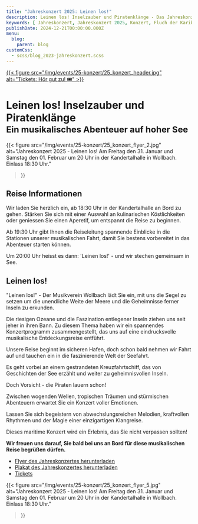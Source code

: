 ```yaml
---
title: "Jahreskonzert 2025: Leinen los!"
description: Leinen los! Inselzauber und Piratenklänge - Das Jahreskonzert des Musikvereins Wollbach im Jahr 2025.
keywords: [ Jahreskonzert, Jahreskonzert 2025, Konzert, Fluch der Karibik, Pirates of the Caribbean, Seefahrt, Schiff, Meer ]
publishDate: 2024-12-21T00:00:00.000Z
menu:
  blog:
    parent: blog
customCss:
  - scss/blog_2023-jahreskonzert.scss
---
```


<div class="header">
    <a href="https://tickets.mv-wollbach.de" target="_blank" class="unstyled">
        {{< figure
              src="/img/events/25-konzert/25_konzert_header.jpg"
              alt="Tickets: Hör gut zu! 🎟️"
        >}}
    </a>
</div>

# Leinen los! Inselzauber und Piratenklänge<br><sub>Ein musikalisches Abenteuer auf hoher See</sub>

{{< figure src="/img/events/25-konzert/25_konzert_flyer_2.jpg"
alt="Jahreskonzert 2025 - Leinen los! Am Freitag den 31. Januar und Samstag den 01. Februar um 20 Uhr in der Kandertalhalle in Wollbach. Einlass 18:30 Uhr."
>}}

## Reise Informationen

Wir laden Sie herzlich ein, ab 18:30 Uhr in der Kandertalhalle an Bord zu gehen. Stärken Sie sich mit einer Auswahl an
kulinarischen Köstlichkeiten oder geniessen Sie einen Aperetif, um entspannt die Reise zu beginnen.

Ab 19:30 Uhr gibt Ihnen die Reiseleitung spannende Einblicke in die Stationen unserer musikalischen Fahrt, damit Sie
bestens vorbereitet in das Abenteuer starten können.

Um 20:00 Uhr heisst es dann: 'Leinen los!' - und wir stechen gemeinsam in See.

## Leinen los!

"Leinen los!" - Der Musikverein Wollbach lädt Sie ein, mit uns die Segel zu setzen um die unendliche Weite der Meere und
die Geheimnisse ferner Inseln zu erkunden.

Die riesigen Ozeane und die Faszination entlegener Inseln ziehen uns seit jeher in ihren Bann. Zu diesem Thema haben wir
ein spannendes Konzertprogramm zusammengestellt, das uns auf eine eindrucksvolle musikalische Entdeckungsreise entführt.

Unsere Reise beginnt im sicheren Hafen, doch schon bald nehmen wir Fahrt auf und tauchen ein in die faszinierende Welt
der Seefahrt.

Es geht vorbei an einem gestrandeten Kreuzfahrtschiff, das von Geschichten der See erzählt und weiter zu geheimnisvollen
Inseln.

Doch Vorsicht - die Piraten lauern schon!

Zwischen wogenden Wellen, tropischen Träumen und stürmischen Abenteuern erwartet Sie ein Konzert voller Emotionen.

Lassen Sie sich begeistern von abwechslungsreichen Melodien, kraftvollen Rhythmen und der Magie einer einzigartigen
Klangreise.

Dieses maritime Konzert wird ein Erlebnis, das Sie nicht verpassen sollten!

**Wir freuen uns darauf, Sie bald bei uns an Bord für diese musikalischen Reise begrüßen dürfen.**

- [Flyer des Jahreskonzertes herunterladen](/files/flyer/25_konzert_flyer.pdf)
- [Plakat des Jahreskonzertes herunterladen](/files/flyer/25_konzert_plakat.pdf)
- [Tickets](https://tickets.mv-wollbach.de)

{{< figure src="/img/events/25-konzert/25_konzert_flyer_5.jpg"
alt="Jahreskonzert 2025 - Leinen los! Am Freitag den 31. Januar und Samstag den 01. Februar um 20 Uhr in der Kandertalhalle in Wollbach. Einlass 18:30 Uhr."
>}}
